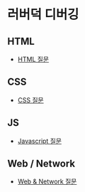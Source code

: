 # 러버덕 디버깅

## HTML
- [HTML 질문](https://github.com/feanar729/personal_study/blob/master/rubberduck%20Debugging/HTML/html%20RD.md)

## CSS
- [CSS 질문](https://github.com/feanar729/personal_study/blob/master/rubberduck%20Debugging/CSS/CSS%20RD.md)

## JS
- [Javascript 질문](https://github.com/feanar729/personal_study/blob/master/rubberduck%20Debugging/JS/JS%20RD.md)

## Web / Network
- [Web & Network 질문]()